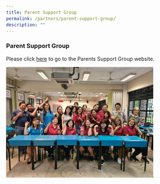 ```yaml
---
title: Parent Support Group
permalink: /partners/parent-support-group/
description: ""
---
```

### Parent Support Group

Please click [here](https://bpghs-psg.weebly.com/) to go to the Parents Support Group website.

<img src="/images/psg.png" style="width:80%">